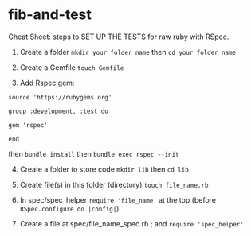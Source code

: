 # fib-and-test

Cheat Sheet: steps to SET UP THE TESTS for raw ruby with RSpec.

1. Create a folder `mkdir your_folder_name` then `cd your_folder_name`

2. Create a Gemfile `touch Gemfile`

3. Add Rspec gem:

`source 'https://rubygems.org'`

`group :development, :test do`

    gem 'rspec'
  
`end`
 
 then `bundle install` then `bundle exec rspec --init`
 
 4. Create a folder to store code `mkdir lib` then `cd lib`
 
 5. Create file(s) in this folder (directory) `touch file_name.rb`
 
 6. In spec/spec_helper `require 'file_name'` at the top (before `RSpec.configure do |config|`)
 
 7. Create a file at spec/file_name_spec.rb ; and `require 'spec_helper'`
